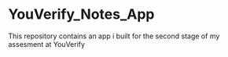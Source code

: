 # YouVerify_Notes_App
This repository contains an app i built for the second stage of my assesment at YouVerify
